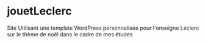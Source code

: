 # jouetLeclerc
Site Utilisant une template WordPress personnalisée pour l'enseigne Leclerc sur le thème de noël dans le cadre de mes études
